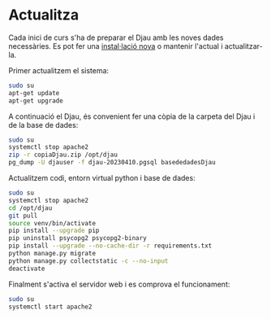 # Actualitza

Cada inici de curs s'ha de preparar el Djau amb les noves dades necessàries. Es pot fer una [instal·lació nova](../instalacion-2/instalacion.md) o mantenir l'actual i actualitzar-la.

Primer actualitzem el sistema:

```bash
sudo su
apt-get update
apt-get upgrade
```

A continuació el Djau, és convenient fer una còpia de la carpeta del Djau i de la base de dades:

```bash
sudo su
systemctl stop apache2
zip -r copiaDjau.zip /opt/djau
pg_dump -U djauser -f djau-20230410.pgsql basededadesDjau
```

Actualitzem codi, entorn virtual python i base de dades:

```bash
sudo su
systemctl stop apache2
cd /opt/djau
git pull
source venv/bin/activate
pip install --upgrade pip
pip uninstall psycopg2 psycopg2-binary
pip install --upgrade --no-cache-dir -r requirements.txt
python manage.py migrate
python manage.py collectstatic -c --no-input
deactivate
```

Finalment s'activa el servidor web i es comprova el funcionament:

```bash
sudo su
systemctl start apache2
```
